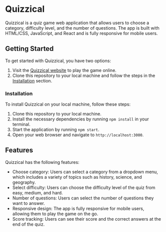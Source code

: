 # Quizzical
Quizzical is a quiz game web application that allows users to choose a category, difficulty level, and the number of questions. The app is built with HTML/CSS, JavaScript, and React and is fully responsive for mobile users. 

## Getting Started

To get started with Quizzical, you have two options:

1. Visit the [Quizzical website](https://reactquizzapp.netlify.app/) to play the game online.
2. Clone this repository to your local machine and follow the steps in the [Installation](#installation) section.

### Installation

To install Quizzical on your local machine, follow these steps:

1. Clone this repository to your local machine.
2. Install the necessary dependencies by running `npm install` in your terminal.
3. Start the application by running `npm start`.
4. Open your web browser and navigate to `http://localhost:3000`.

## Features
Quizzical has the following features:
- Choose category: Users can select a category from a dropdown menu, which includes a variety of topics such as history, science, and geography.
- Select difficulty: Users can choose the difficulty level of the quiz from easy, medium, and hard.
- Number of questions: Users can select the number of questions they want to answer.
- Responsive design: The app is fully responsive for mobile users, allowing them to play the game on the go.
- Score tracking: Users can see their score and the correct answers at the end of the quiz.
